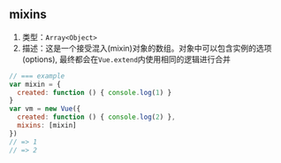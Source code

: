 
## mixins
1. 类型：`Array<Object>`
2. 描述：这是一个接受混入(mixin)对象的数组。对象中可以包含实例的选项(options), 最终都会在`Vue.extend`内使用相同的逻辑进行合并


```js
// === example
var mixin = {
  created: function () { console.log(1) }
}
var vm = new Vue({
  created: function () { console.log(2) },
  mixins: [mixin]
})
// => 1
// => 2
```